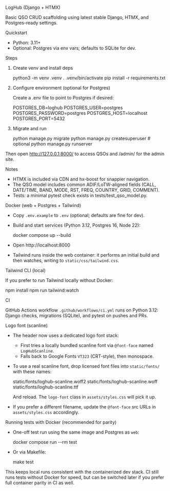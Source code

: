 LogHub (Django + HTMX)

Basic QSO CRUD scaffolding using latest stable Django, HTMX, and Postgres-ready settings.

Quickstart

- Python: 3.11+
- Optional: Postgres via env vars; defaults to SQLite for dev.

Steps

1) Create venv and install deps

   python3 -m venv .venv
   . .venv/bin/activate
   pip install -r requirements.txt

2) Configure environment (optional for Postgres)

   Create a .env file to point to Postgres if desired:

   POSTGRES_DB=loghub
   POSTGRES_USER=postgres
   POSTGRES_PASSWORD=postgres
   POSTGRES_HOST=localhost
   POSTGRES_PORT=5432

3) Migrate and run

   python manage.py migrate
   python manage.py createsuperuser  # optional
   python manage.py runserver

Then open http://127.0.0.1:8000/ to access QSOs and /admin/ for the admin site.

Notes

- HTMX is included via CDN and hx-boost for snappier navigation.
- The QSO model includes common ADIF/LoTW-aligned fields (CALL, DATE/TIME, BAND, MODE, RST, FREQ, COUNTRY, GRID, COMMENT).
- Tests: a minimal pytest check exists in tests/test_qso_model.py.

Docker (web + Postgres + Tailwind)

- Copy `.env.example` to `.env` (optional; defaults are fine for dev).
- Build and start services (Python 3.12, Postgres 16, Node 22):

  docker compose up --build

- Open http://localhost:8000
- Tailwind runs inside the web container: it performs an initial build and then watches, writing to `static/css/tailwind.css`.

Tailwind CLI (local)

If you prefer to run Tailwind locally without Docker:

  npm install
  npm run tailwind:watch

CI

GitHub Actions workflow `.github/workflows/ci.yml` runs on Python 3.12: Django checks, migrations (SQLite), and pytest on pushes and PRs.

Logo font (scanline)

- The header now uses a dedicated logo font stack:
  - First tries a locally bundled scanline font via `@font-face` named `LogHubScanline`.
  - Falls back to Google Fonts `VT323` (CRT‑style), then monospace.
- To use a real scanline font, drop licensed font files into `static/fonts/` with these names:

  static/fonts/loghub-scanline.woff2
  static/fonts/loghub-scanline.woff
  static/fonts/loghub-scanline.ttf

  And reload. The `logo-font` class in `assets/styles.css` will pick it up.
- If you prefer a different filename, update the `@font-face` src URLs in `assets/styles.css` accordingly.

Running tests with Docker (recommended for parity)

- One-off test run using the same image and Postgres as `web`:

  docker compose run --rm test

- Or via Makefile:

  make test

This keeps local runs consistent with the containerized dev stack. CI still runs tests without Docker for speed, but can be switched later if you prefer full container parity in CI as well.
